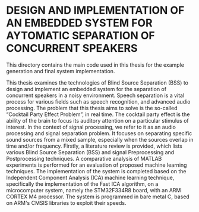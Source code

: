 # DESIGN AND IMPLEMENTATION OF AN EMBEDDED SYSTEM FOR AYTOMATIC SEPARATION OF CONCURRENT SPEAKERS


This directory contains the main code used in this thesis for the example generation and final system implementation.

This thesis examines the technologies of Blind Source Separation (BSS) to design and implement an embedded system for the separation of concurrent speakers in a noisy environment. Speech separation is a vital process for various fields such as speech recognition, and advanced audio processing.
The problem that this thesis aims to solve is the so-called “Cocktail Party Effect Problem”, in real time. The cocktail party effect is the ability of the brain to focus its auditory attention on a particular stimulus of interest. In the context of signal processing, we refer to it as an audio processing and signal separation problem. It focuses on separating specific sound sources from a mixed sample, especially when the sources overlap in time and/or frequency.
Firstly, a literature review is provided, which lists various Blind Source Separation (BSS) and signal Preprocessing and Postprocessing techniques. 
A comparative analysis of MATLAB experiments is performed for an evaluation of proposed machine learning techniques.
The implementation of the system is completed based on the Independent Component Analysis (ICA) machine learning technique, specifically the implementation of the Fast ICA algorithm, on a microcomputer system, namely the STM32F334R8 board, with an ARM CORTEX M4 processor. The system is programmed in bare metal C, based on ARM's CMSIS libraries to exploit their speeds.
